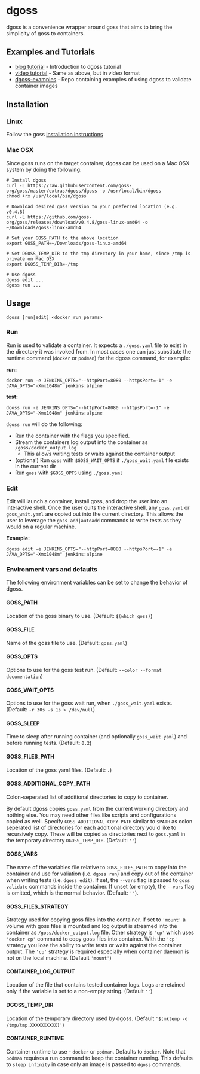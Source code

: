 # dgoss

dgoss is a convenience wrapper around goss that aims to bring the simplicity of goss to containers.

## Examples and Tutorials

* [blog tutorial](https://medium.com/@aelsabbahy/tutorial-how-to-test-your-docker-image-in-half-a-second-bbd13e06a4a9) -
Introduction to dgoss tutorial
* [video tutorial](https://youtu.be/PEHz5EnZ-FM) - Same as above, but in video format
* [dgoss-examples](https://github.com/aelsabbahy/dgoss-examples) - Repo containing examples of using dgoss to validate
container images

## Installation

### Linux

Follow the goss [installation instructions](https://github.com/goss-org/goss#installation)

### Mac OSX

Since goss runs on the target container, dgoss can be used on a Mac OSX system by doing the following:

```shell
# Install dgoss
curl -L https://raw.githubusercontent.com/goss-org/goss/master/extras/dgoss/dgoss -o /usr/local/bin/dgoss
chmod +rx /usr/local/bin/dgoss

# Download desired goss version to your preferred location (e.g. v0.4.8)
curl -L https://github.com/goss-org/goss/releases/download/v0.4.8/goss-linux-amd64 -o ~/Downloads/goss-linux-amd64

# Set your GOSS_PATH to the above location
export GOSS_PATH=~/Downloads/goss-linux-amd64

# Set DGOSS_TEMP_DIR to the tmp directory in your home, since /tmp is private on Mac OSX
export DGOSS_TEMP_DIR=~/tmp

# Use dgoss
dgoss edit ...
dgoss run ...
```

## Usage

`dgoss [run|edit] <docker_run_params>`

### Run

Run is used to validate a container.
It expects a `./goss.yaml` file to exist in the directory it was invoked from.
In most cases one can just substitute the runtime command (`docker` or `podman`)
for the dgoss command, for example:

**run:**

`docker run -e JENKINS_OPTS="--httpPort=8080 --httpsPort=-1" -e JAVA_OPTS="-Xmx1048m" jenkins:alpine`

**test:**

`dgoss run -e JENKINS_OPTS="--httpPort=8080 --httpsPort=-1" -e JAVA_OPTS="-Xmx1048m" jenkins:alpine`

`dgoss run` will do the following:

* Run the container with the flags you specified.
* Stream the containers log output into the container as `/goss/docker_output.log`
    * This allows writing tests or waits against the container output
* (optional) Run `goss` with `$GOSS_WAIT_OPTS` if `./goss_wait.yaml` file exists in the current dir
* Run `goss` with `$GOSS_OPTS` using `./goss.yaml`

### Edit

Edit will launch a container, install goss, and drop the user into an interactive shell.
Once the user quits the interactive shell, any `goss.yaml` or `goss_wait.yaml` are copied out into the current directory.
This allows the user to leverage the `goss add|autoadd` commands to write tests as they would on a regular machine.

**Example:**

`dgoss edit -e JENKINS_OPTS="--httpPort=8080 --httpsPort=-1" -e JAVA_OPTS="-Xmx1048m" jenkins:alpine`

### Environment vars and defaults

The following environment variables can be set to change the behavior of dgoss.

#### GOSS_PATH

Location of the goss binary to use. (Default: `$(which goss)`)

#### GOSS_FILE

Name of the goss file to use. (Default: `goss.yaml`)

#### GOSS_OPTS

Options to use for the goss test run. (Default: `--color --format documentation`)

#### GOSS_WAIT_OPTS

Options to use for the goss wait run, when `./goss_wait.yaml` exists. (Default: `-r 30s -s 1s > /dev/null`)

#### GOSS_SLEEP

Time to sleep after running container (and optionally `goss_wait.yaml`) and before running tests. (Default: `0.2`)

#### GOSS_FILES_PATH

Location of the goss yaml files. (Default: `.`)

#### GOSS_ADDITIONAL_COPY_PATH

Colon-seperated list of additional directories to copy to container.

By default dgoss copies `goss.yaml` from the current working directory and
nothing else. You may need other files like scripts and configurations copied
as well. Specify `GOSS_ADDITIONAL_COPY_PATH` similar to `$PATH` as colon seperated
list of directories for each additional directory you'd like to recursively copy.
These will be copied as directories next to `goss.yaml` in the temporary
directory `DGOSS_TEMP_DIR`. (Default: `''`)

#### GOSS_VARS

The name of the variables file relative to `GOSS_FILES_PATH` to copy into the
container and use for valiation (i.e. `dgoss run`) and copy out of the
container when writing tests (i.e. `dgoss edit`). If set, the
`--vars` flag is passed to `goss validate` commands inside the container.
If unset (or empty), the `--vars` flag is omitted, which is the normal behavior.
(Default: `''`).

#### GOSS_FILES_STRATEGY

Strategy used for copying goss files into the container. If set to `'mount'` a volume with goss files is mounted
and log output is streamed into the container as `/goss/docker_output.log` file. Other strategy is `'cp'` which uses
`'docker cp'` command to copy goss files into container. With the `'cp'` strategy you lose the ability to write
tests or waits against the container output. The `'cp'` strategy is required especially when container daemon is not on the
local machine.
(Default `'mount'`)

#### CONTAINER_LOG_OUTPUT

Location of the file that contains tested container logs. Logs are retained only if the variable is set to a non-empty
string. (Default `''`)

#### DGOSS_TEMP_DIR

Location of the temporary directory used by dgoss. (Default `'$(mktemp -d /tmp/tmp.XXXXXXXXXX)'`)

#### CONTAINER_RUNTIME

Container runtime to use - `docker` or `podman`. Defaults to `docker`. Note that `podman` requires a run command to keep
the container running. This defaults to `sleep infinity` in case only an image is passed to `dgoss` commands.
